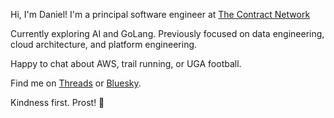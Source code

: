 Hi, I'm Daniel! I'm a principal software engineer at [The Contract Network](https://www.thecontractnetwork.com/)

Currently exploring AI and GoLang. Previously focused on data engineering, cloud architecture, and platform engineering.

Happy to chat about AWS, trail running, or UGA football.

Find me on [Threads](https://www.threads.net/@thednorton) or [Bluesky](https://bsky.app/profile/dnorton.dev).

Kindness first. Prost! 🍻

<!--_proof: proven770a8d_-->
